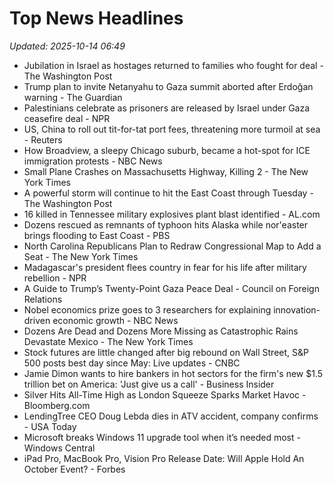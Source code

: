 # Top News Headlines

_Updated: 2025-10-14 06:49_

- Jubilation in Israel as hostages returned to families who fought for deal - The Washington Post
- Trump plan to invite Netanyahu to Gaza summit aborted after Erdoğan warning - The Guardian
- Palestinians celebrate as prisoners are released by Israel under Gaza ceasefire deal - NPR
- US, China to roll out tit-for-tat port fees, threatening more turmoil at sea - Reuters
- How Broadview, a sleepy Chicago suburb, became a hot-spot for ICE immigration protests - NBC News
- Small Plane Crashes on Massachusetts Highway, Killing 2 - The New York Times
- A powerful storm will continue to hit the East Coast through Tuesday - The Washington Post
- 16 killed in Tennessee military explosives plant blast identified - AL.com
- Dozens rescued as remnants of typhoon hits Alaska while nor'easter brings flooding to East Coast - PBS
- North Carolina Republicans Plan to Redraw Congressional Map to Add a Seat - The New York Times
- Madagascar's president flees country in fear for his life after military rebellion - NPR
- A Guide to Trump’s Twenty-Point Gaza Peace Deal - Council on Foreign Relations
- Nobel economics prize goes to 3 researchers for explaining innovation-driven economic growth - NBC News
- Dozens Are Dead and Dozens More Missing as Catastrophic Rains Devastate Mexico - The New York Times
- Stock futures are little changed after big rebound on Wall Street, S&P 500 posts best day since May: Live updates - CNBC
- Jamie Dimon wants to hire bankers in hot sectors for the firm's new $1.5 trillion bet on America: 'Just give us a call' - Business Insider
- Silver Hits All-Time High as London Squeeze Sparks Market Havoc - Bloomberg.com
- LendingTree CEO Doug Lebda dies in ATV accident, company confirms - USA Today
- Microsoft breaks Windows 11 upgrade tool when it’s needed most - Windows Central
- iPad Pro, MacBook Pro, Vision Pro Release Date: Will Apple Hold An October Event? - Forbes